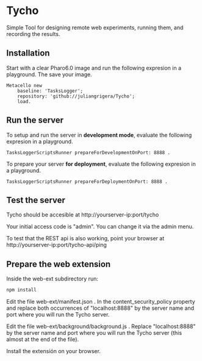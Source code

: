 # Tycho
Simple Tool for designing remote web experiments, running them, and recording the results.

## Installation
Start with a clear Pharo6.0 image and run the following expresion in a playground. The save your image. 
```smalltalk
Metacello new
	baseline: 'TasksLogger';
	repository: 'github://juliangrigera/Tycho';
	load.
```

## Run the server
To setup and run the server in __development mode__, evaluate the following expresion in a playground.

```smalltalk
TasksLoggerScriptsRunner prepareForDevelopmentOnPort: 8888 . 	
```

To prepare your server __for deployment__, evaluate the following expresion in a playground.

```smalltalk
TasksLoggerScriptsRunner prepareForDeploymentOnPort: 8888 . 	
```

## Test the server
Tycho should be accesible at http://yourserver-ip:port/tycho

Your initial access code is "admin". You can change it via the admin menu. 

To test that the REST api is also working, point your browser at http://yourserver-ip:port/tycho-api/ping

## Prepare the web extension
Inside the web-ext subdirectory run:
```javascript
npm install
```
Edit the file web-ext/manifest.json . In the content_security_policy property and replace both occurrences of "localhost:8888" by the server name and port where you will run the Tycho server.

Edit the file web-ext/background/background.js . Replace "localhost:8888" by the server name and port where you will run the Tycho server (this almost at the end of the file).

Install the extensión on your browser. 
